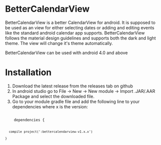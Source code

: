 # BetterCalendarView
BetterCalendarView is a better CalendarView for android. It is supposed to be  used as an view for either selecting dates or adding and editing events like the standard android calendar app supports. BetterCalendarView follows the material design guidelines and supports both the dark and light theme. The view will change it's theme automatically. 

BetterCalendarView can be used with android 4.0 and above

# Installation
  1. Download the latest release from the releases tab on github
  2. In android studio go to File -> New -> New module -> Import .JAR/.AAR Package and select the downloaded file.
  3. Go to your module gradle file and add the following line to your dependencies where x is the version:<p/>
  <code>
    dependencies {
  
      compile project(':bettercalendarview-v1.x.x')
      
    }
  </code>
